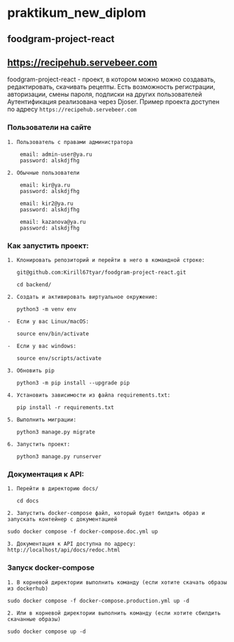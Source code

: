 # praktikum_new_diplom
## foodgram-project-react
## https://recipehub.servebeer.com

foodgram-project-react - проект, в котором можно можно создавать, редактировать, скачивать рецепты.
Есть возможность регистрации, авторизации, смены пароля, подписки на других пользователей 
Аутентификация реализована через Djoser.
Пример проекта доступен по адресу `https://recipehub.servebeer.com`

### Пользователи на сайте
```
1. Пользователь с правами администратора

    email: admin-user@ya.ru
    password: alskdjfhg

2. Обычные пользователи

    email: kir@ya.ru
    password: alskdjfhg

    email: kir2@ya.ru
    password: alskdjfhg

    email: kazanova@ya.ru
    password: alskdjfhg
```

### Как запустить проект:

```
1. Клонировать репозиторий и перейти в него в командной строке:
    
   git@github.com:Kirill67tyar/foodgram-project-react.git
   
   cd backend/

2. Cоздать и активировать виртуальное окружение:

   python3 -m venv env

-  Если у вас Linux/macOS:
 
   source env/bin/activate
     
-  Если у вас windows:
 
   source env/scripts/activate

3. Обновить pip

   python3 -m pip install --upgrade pip

4. Установить зависимости из файла requirements.txt:

   pip install -r requirements.txt

5. Выполнить миграции:

   python3 manage.py migrate

6. Запустить проект:

   python3 manage.py runserver
```

### Документация к API:

```
1. Перейти в директорию docs/

   cd docs

2. Запустить docker-compose файл, который будет билдить образ и запускать контейнер с документацией

sudo docker compose -f docker-compose.doc.yml up

3. Документация к API доступна по адресу: http://localhost/api/docs/redoc.html
```

### Запуск docker-compose 
```
1. В корневой директории выполнить команду (если хотите скачать образы из dockerhub)

sudo docker compose -f docker-compose.production.yml up -d

2. Или в корневой директории выполнить команду (если хотите сбилдить скачанные образы)

sudo docker compose up -d
```
